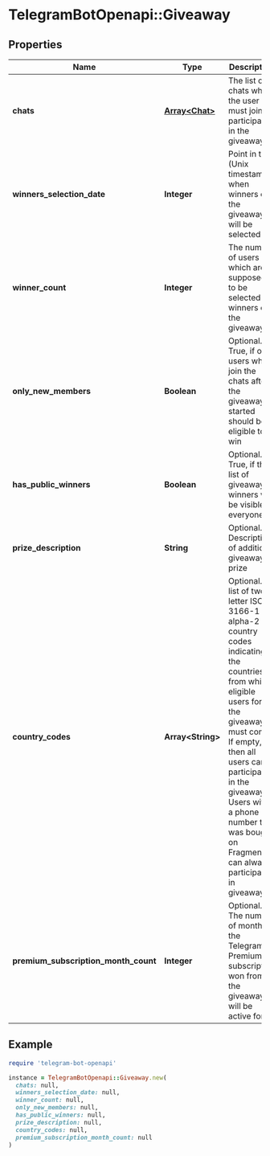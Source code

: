 # TelegramBotOpenapi::Giveaway

## Properties

| Name | Type | Description | Notes |
| ---- | ---- | ----------- | ----- |
| **chats** | [**Array&lt;Chat&gt;**](Chat.md) | The list of chats which the user must join to participate in the giveaway |  |
| **winners_selection_date** | **Integer** | Point in time (Unix timestamp) when winners of the giveaway will be selected |  |
| **winner_count** | **Integer** | The number of users which are supposed to be selected as winners of the giveaway |  |
| **only_new_members** | **Boolean** | Optional. True, if only users who join the chats after the giveaway started should be eligible to win | [optional] |
| **has_public_winners** | **Boolean** | Optional. True, if the list of giveaway winners will be visible to everyone | [optional] |
| **prize_description** | **String** | Optional. Description of additional giveaway prize | [optional] |
| **country_codes** | **Array&lt;String&gt;** | Optional. A list of two-letter ISO 3166-1 alpha-2 country codes indicating the countries from which eligible users for the giveaway must come. If empty, then all users can participate in the giveaway. Users with a phone number that was bought on Fragment can always participate in giveaways. | [optional] |
| **premium_subscription_month_count** | **Integer** | Optional. The number of months the Telegram Premium subscription won from the giveaway will be active for | [optional] |

## Example

```ruby
require 'telegram-bot-openapi'

instance = TelegramBotOpenapi::Giveaway.new(
  chats: null,
  winners_selection_date: null,
  winner_count: null,
  only_new_members: null,
  has_public_winners: null,
  prize_description: null,
  country_codes: null,
  premium_subscription_month_count: null
)
```

